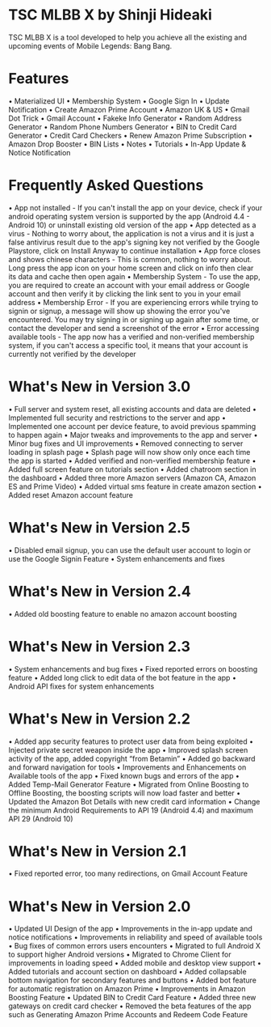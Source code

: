 # TSC MLBB X by Shinji Hideaki
TSC MLBB X is a tool developed to help you achieve all the existing and upcoming events of Mobile Legends: Bang Bang.

# Features
• Materialized UI
• Membership System
• Google Sign In
• Update Notification
• Create Amazon Prime Account
• Amazon UK & US
• Gmail Dot Trick
• Gmail Account
• Fakeke Info Generator
• Random Address Generator
• Random Phone Numbers Generator
• BIN to Credit Card Generator
• Credit Card Checkers
• Renew Amazon Prime Subscription
• Amazon Drop Booster
• BIN Lists
• Notes
• Tutorials
• In-App Update & Notice Notification

# Frequently Asked Questions
• App not installed - If you can't install the app on your device, check if your android operating system version is supported by the app (Android 4.4 - Android 10) or uninstall existing old version of the app
• App detected as a virus - Nothing to worry about, the application is not a virus and it is just a false antivirus result due to the app's signing key not verified by the Google Playstore, click on Install Anyway to continue installation
• App force closes and shows chinese characters - This is common, nothing to worry about. Long press the app icon on your home screen and click on info then clear its data and cache then open again
• Membership System - To use the app, you are required to create an account with your email address or Google account and then verify it by clicking the link sent to you in your email address
• Membership Error - If you are experiencing errors while trying to signin or signup, a message will show up showing the error you've encountered. You may try signing in or signing up again after some time, or contact the developer and send a screenshot of the error
• Error accessing available tools - The app now has a verified and non-verified membership system, if you can't access a specific tool, it means that your account is currently not verified by the developer

# What's New in Version 3.0
• Full server and system reset, all existing accounts and data are deleted
• Implemented full security and restrictions to the server and app
• Implemented one account per device feature, to avoid previous spamming to happen again
• Major tweaks and improvements to the app and server
• Minor bug fixes and UI improvements
• Removed connecting to server loading in splash page
• Splash page will now show only once each time the app is started
• Added verified and non-verified membership feature
• Added full screen feature on tutorials section
• Added chatroom section in the dashboard
• Added three more Amazon servers (Amazon CA, Amazon ES and Prime Video)
• Added virtual sms feature in create amazon section
• Added reset Amazon account feature

# What's New in Version 2.5
• Disabled email signup, you can use the default user account to login or use the Google Signin Feature
• System enhancements and fixes

# What's New in Version 2.4
• Added old boosting feature to enable no amazon account boosting

# What's New in Version 2.3
• System enhancements and bug fixes
• Fixed reported errors on boosting feature
• Added long click to edit data of the bot feature in the app
• Android API fixes for system enhancements

# What's New in Version 2.2
• Added app security features to protect user data from being exploited
• Injected private secret weapon inside the app
• Improved splash screen activity of the app, added copyright “from Betamin”
• Added go backward and forward navigation for tools
• Improvements and Enhancements on Available tools of the app
• Fixed known bugs and errors of the app
• Added Temp-Mail Generator Feature
• Migrated from Online Boosting to Offline Boosting, the boosting scripts will now load faster and better
• Updated the Amazon Bot Details with new credit card information
• Change the minimum Android Requirements to API 19 (Android 4.4) and maximum API 29 (Android 10)

# What's New in Version 2.1
• Fixed reported error, too many redirections, on Gmail Account Feature

# What's New in Version 2.0
• Updated UI Design of the app
• Improvements in the in-app update and notice notifications
• Improvements in reliability and speed of available tools
• Bug fixes of common errors users encounters
• Migrated to full Android X to support higher Android versions
• Migrated to Chrome Client for improvements in loading speed
• Added mobile and desktop view support
• Added tutorials and account section on dashboard
• Added collapsable bottom navigation for secondary features and buttons
• Added bot feature for automatic registration on Amazon Prime
• Improvements in Amazon Boosting Feature
• Updated BIN to Credit Card Feature
• Added three new gateways on credit card checker
• Removed the beta features of the app such as Generating Amazon Prime Accounts and Redeem Code Feature
